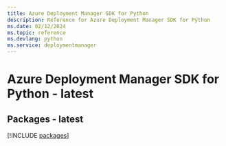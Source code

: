 ```yaml
---
title: Azure Deployment Manager SDK for Python
description: Reference for Azure Deployment Manager SDK for Python
ms.date: 02/12/2024
ms.topic: reference
ms.devlang: python
ms.service: deploymentmanager
---
```

# Azure Deployment Manager SDK for Python - latest
## Packages - latest
[!INCLUDE [packages](deployment-manager-index.md)]